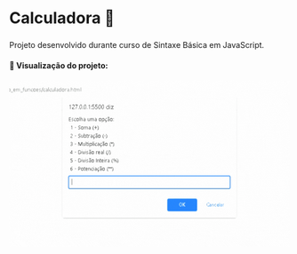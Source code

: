 # Calculadora 🧮

###

Projeto desenvolvido durante curso de Sintaxe Básica em JavaScript.

#### 📌 Visualização do projeto:

<p align="left">
  <img height="300em" src="/aprofundando_em_funcoes/img/calculadora.gif">
</p>
